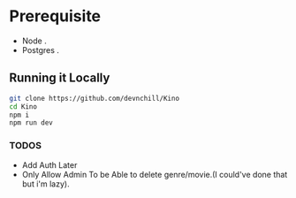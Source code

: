 # Prerequisite

- Node .
- Postgres .

## Running it Locally

```sh
git clone https://github.com/devnchill/Kino
cd Kino
npm i
npm run dev
```

### TODOS

- Add Auth Later
- Only Allow Admin To be Able to delete genre/movie.(I could've done that but i'm lazy).
